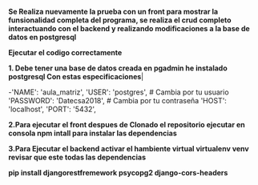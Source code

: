 **Se Realiza nuevamente la prueba con un front para mostrar la funsionalidad completa del programa, se realiza el crud completo interactuando con el backend y realizando modificaciones a la base de datos en postgresql**

__Ejecutar el codigo correctamente__

__1. Debe tener una base de datos creada en pgadmin he instalado postgresql Con estas especificaciones__|

-'NAME': 'aula_matriz',
        'USER': 'postgres',  # Cambia por tu usuario
        'PASSWORD': 'Datecsa2018',  # Cambia por tu contraseña
        'HOST': 'localhost',
        'PORT': '5432',

__2.Para ejecutar el front despues de Clonado el repositorio ejecutar en consola npm intall para instalar las dependencias__

__3.Para Ejecutar el backend activar el hambiente virtual virtualenv venv revisar que este todas las dependencias__

__pip install djangorestfremework psycopg2 django-cors-headers__

